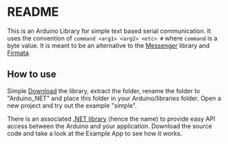README
======

This is an Arduino Library for simple text based serial communication. It uses the convention of `command <arg1> <arg2> <etc> #` where `command` is a byte value. It is meant to be an alternative to the [Messenger](http://www.arduino.cc/playground/Code/Messenger) library and [Firmata](http://arduino.cc/en/Reference/Firmata).

How to use
---------

Simple [Download](http://github.com/ejholmes/Arduino.NET/archives/master) the library, extract the folder, rename the folder to "Arduino_NET" and place this folder in your Arduino/libraries folder. Open a new project and try out the example "simple".

There is an associated [.NET library](http://github.com/ejholmes/Arduino.NET-DLL) (hence the name) to provide easy API access between the Arduino and your application. Download the source code and take a look at the Example App to see how it works.